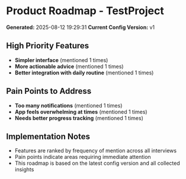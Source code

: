 # Product Roadmap - TestProject

**Generated:** 2025-08-12 19:29:31
**Current Config Version:** v1

## High Priority Features

- **Simpler interface** (mentioned 1 times)
- **More actionable advice** (mentioned 1 times)
- **Better integration with daily routine** (mentioned 1 times)

## Pain Points to Address

- **Too many notifications** (mentioned 1 times)
- **App feels overwhelming at times** (mentioned 1 times)
- **Needs better progress tracking** (mentioned 1 times)

## Implementation Notes

- Features are ranked by frequency of mention across all interviews
- Pain points indicate areas requiring immediate attention
- This roadmap is based on the latest config version and all collected insights
